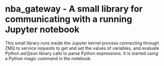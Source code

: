 # nba_gateway - A small library for communicating with a running Jupyter notebook

This small library runs inside the Jupyter kernel process connecting through ZMQ to service requests
to get and set the values of variables, and evaluate Python ast2json library calls to parse Python 
expressions. It is started using a Python magic command in the notebook. 
